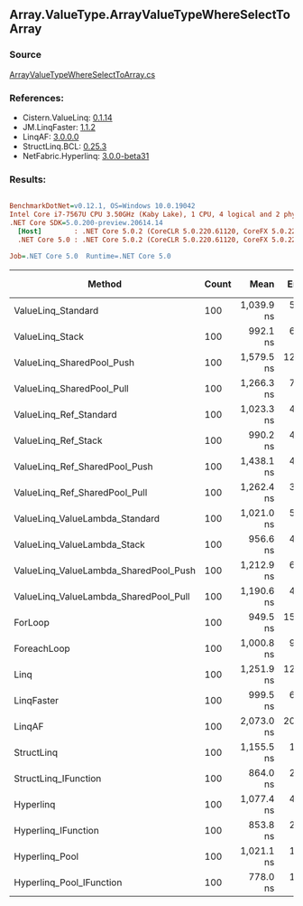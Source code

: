 ﻿## Array.ValueType.ArrayValueTypeWhereSelectToArray

### Source
[ArrayValueTypeWhereSelectToArray.cs](../LinqBenchmarks/Array/ValueType/ArrayValueTypeWhereSelectToArray.cs)

### References:
- Cistern.ValueLinq: [0.1.14](https://www.nuget.org/packages/Cistern.ValueLinq/0.1.14)
- JM.LinqFaster: [1.1.2](https://www.nuget.org/packages/JM.LinqFaster/1.1.2)
- LinqAF: [3.0.0.0](https://www.nuget.org/packages/LinqAF/3.0.0.0)
- StructLinq.BCL: [0.25.3](https://www.nuget.org/packages/StructLinq.BCL/0.25.3)
- NetFabric.Hyperlinq: [3.0.0-beta31](https://www.nuget.org/packages/NetFabric.Hyperlinq/3.0.0-beta31)

### Results:
``` ini

BenchmarkDotNet=v0.12.1, OS=Windows 10.0.19042
Intel Core i7-7567U CPU 3.50GHz (Kaby Lake), 1 CPU, 4 logical and 2 physical cores
.NET Core SDK=5.0.200-preview.20614.14
  [Host]        : .NET Core 5.0.2 (CoreCLR 5.0.220.61120, CoreFX 5.0.220.61120), X64 RyuJIT
  .NET Core 5.0 : .NET Core 5.0.2 (CoreCLR 5.0.220.61120, CoreFX 5.0.220.61120), X64 RyuJIT

Job=.NET Core 5.0  Runtime=.NET Core 5.0  

```
|                                Method | Count |       Mean |    Error |   StdDev | Ratio | RatioSD |  Gen 0 | Gen 1 | Gen 2 | Allocated |
|-------------------------------------- |------ |-----------:|---------:|---------:|------:|--------:|-------:|------:|------:|----------:|
|                    ValueLinq_Standard |   100 | 1,039.9 ns |  5.04 ns |  4.21 ns |  1.10 |    0.02 | 0.9670 |     - |     - |    2024 B |
|                       ValueLinq_Stack |   100 |   992.1 ns |  6.43 ns |  5.70 ns |  1.05 |    0.02 | 0.9670 |     - |     - |    2024 B |
|             ValueLinq_SharedPool_Push |   100 | 1,579.5 ns | 12.71 ns | 10.61 ns |  1.67 |    0.03 | 0.9670 |     - |     - |    2024 B |
|             ValueLinq_SharedPool_Pull |   100 | 1,266.3 ns |  7.85 ns |  6.13 ns |  1.33 |    0.02 | 0.9670 |     - |     - |    2024 B |
|                ValueLinq_Ref_Standard |   100 | 1,023.3 ns |  4.42 ns |  3.92 ns |  1.08 |    0.02 | 0.9670 |     - |     - |    2024 B |
|                   ValueLinq_Ref_Stack |   100 |   990.2 ns |  4.60 ns |  4.08 ns |  1.04 |    0.02 | 0.9670 |     - |     - |    2024 B |
|         ValueLinq_Ref_SharedPool_Push |   100 | 1,438.1 ns |  4.55 ns |  4.04 ns |  1.52 |    0.03 | 0.9670 |     - |     - |    2024 B |
|         ValueLinq_Ref_SharedPool_Pull |   100 | 1,262.4 ns |  3.23 ns |  3.02 ns |  1.33 |    0.02 | 0.9670 |     - |     - |    2024 B |
|        ValueLinq_ValueLambda_Standard |   100 | 1,021.0 ns |  5.56 ns |  4.93 ns |  1.08 |    0.02 | 0.9670 |     - |     - |    2024 B |
|           ValueLinq_ValueLambda_Stack |   100 |   956.6 ns |  4.23 ns |  3.96 ns |  1.01 |    0.02 | 0.9670 |     - |     - |    2024 B |
| ValueLinq_ValueLambda_SharedPool_Push |   100 | 1,212.9 ns |  6.74 ns |  5.98 ns |  1.28 |    0.02 | 0.9670 |     - |     - |    2024 B |
| ValueLinq_ValueLambda_SharedPool_Pull |   100 | 1,190.6 ns |  4.43 ns |  3.93 ns |  1.26 |    0.02 | 0.9670 |     - |     - |    2024 B |
|                               ForLoop |   100 |   949.5 ns | 15.93 ns | 14.90 ns |  1.00 |    0.00 | 3.4103 |     - |     - |    7136 B |
|                           ForeachLoop |   100 | 1,000.8 ns |  9.53 ns |  7.44 ns |  1.05 |    0.02 | 3.4103 |     - |     - |    7136 B |
|                                  Linq |   100 | 1,251.9 ns | 12.49 ns | 10.43 ns |  1.32 |    0.02 | 2.4319 |     - |     - |    5088 B |
|                            LinqFaster |   100 |   999.5 ns |  6.75 ns |  6.32 ns |  1.05 |    0.02 | 2.8896 |     - |     - |    6048 B |
|                                LinqAF |   100 | 2,073.0 ns | 20.83 ns | 19.49 ns |  2.18 |    0.03 | 3.3951 |     - |     - |    7104 B |
|                            StructLinq |   100 | 1,155.5 ns |  1.96 ns |  1.63 ns |  1.22 |    0.02 | 1.0128 |     - |     - |    2120 B |
|                  StructLinq_IFunction |   100 |   864.0 ns |  2.87 ns |  2.68 ns |  0.91 |    0.01 | 0.9670 |     - |     - |    2024 B |
|                             Hyperlinq |   100 | 1,077.4 ns |  4.26 ns |  3.78 ns |  1.14 |    0.02 | 0.9670 |     - |     - |    2024 B |
|                   Hyperlinq_IFunction |   100 |   853.8 ns |  2.23 ns |  1.87 ns |  0.90 |    0.01 | 0.9670 |     - |     - |    2024 B |
|                        Hyperlinq_Pool |   100 | 1,021.1 ns |  1.73 ns |  1.53 ns |  1.08 |    0.02 | 0.0267 |     - |     - |      56 B |
|              Hyperlinq_Pool_IFunction |   100 |   778.0 ns |  1.55 ns |  1.29 ns |  0.82 |    0.01 | 0.0267 |     - |     - |      56 B |
